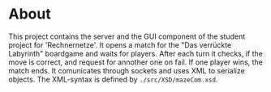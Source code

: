 # About

This project contains the server and the GUI component of the student project
for 'Rechnernetze'. It opens a match for the "Das verrückte Labyrinth" boardgame
and waits for players. After each turn it checks, if the move is correct, and
request for annother one on fail. If one player wins, the match ends.
It comunicates through sockets and uses XML to serialize objects.
The XML-syntax is defined by `./src/XSD/mazeCom.xsd`.

